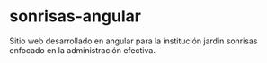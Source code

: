 # sonrisas-angular
Sitio web desarrollado en angular para la institución jardin sonrisas enfocado en la administración efectiva.
